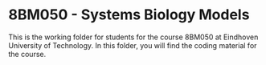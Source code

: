 # 8BM050 - Systems Biology Models
This is the working folder for students for the course 8BM050 at Eindhoven University of Technology. In this folder, you will find the coding material for the course. 